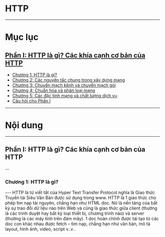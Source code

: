 # HTTP
---
<h1 id="muc-luc">Mục lục</h1>

## [Phần I: HTTP là gì? Các khía cạnh cơ bản của HTTP](#http-la-gi)
- [Chương 1: HTTP là gì?](#chuong-1)
- [Chương 2: Các nguyên tắc chung trong xây dựng mạng](#chuong-2-cac-nguyen-tac-chung-trong-xay-dung-mang)
- [Chương 3: Chuyển mạch kênh và chuyển mạch gói](#chuong-3-chuyen-mach-kenh-va-chuyen-mach-goi)
- [Chương 4: Chuẩn hóa và phân loại mạng](#chuong-4-chuan-hoa-va-phan-loai-mang)
- [Chương 5: Các đặc tính mạng và chất lượng dịch vụ](#chuong-5-cac-dac-tinh-mang-va-chat-luong-dich-vu)
- [Câu hỏi cho Phần I](#cau-hoi-cho-phan-i)

---
# Nội dung
---
<h2 id="http-la-gi">Phần I: HTTP là gì? Các khía cạnh cơ bản của HTTP</h3>
--
<h3 id="chuong-1">Chương 1: HTTP là gì?</h3>
---
HTTP là từ viết tắt của Hyper Text Transfer Protocol nghĩa là Giao thức Truyền tải Siêu Văn Bản được sử dụng trong www. HTTP là 1 giao thức cho phép tìm nạp tài nguyên, chẳng hạn như HTML doc.
Nó là nền tảng của bất kỳ sự trao đổi dữ liệu nào trên Web và cũng là giao thức giữa client (thường là các trình duyệt hay bất kỳ loại thiết bị, chương trình nào) và server (thường là các máy tính trên đám mây). 1 doc hoàn chỉnh được tái tạo từ các doc con khác nhau được fetch – tìm nạp, chẳng hạn như văn bản, mô tả layout, hình ảnh, video, script v..v..
